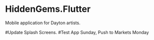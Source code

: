 # HiddenGems.Flutter

Mobile application for Dayton artists.

#Update Splash Screens.
#Test App Sunday, Push to Markets Monday